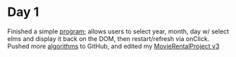 <h1>Day 1</h1>

Finished a simple [program](https://github.com/ChristianPari/Pre-API-Projects/tree/master/Calendar_Navigation); allows users to select year, month, day w/ select elms and display it back on the DOM, then restart/refresh via onClick.
Pushed more [algorithms](https://github.com/ChristianPari/Algorithms) to GitHub, and edited my [MovieRentalProject v3](https://github.com/ChristianPari/Pre-API-Projects/tree/master/Movie_Rental/Personal_Work/Version003)
